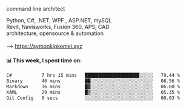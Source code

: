 command line architect

Python, C#, .NET, WPF , ASP.NET, mySQL <br>
Revit, Navisworks, Fusion 360, APS, CAD <br>
architecture, opensource & automation<br>
<br>
--> https://symonkipkemei.xyz

#### 📊 This week, I spent time on:
<!--START_SECTION:waka-->

```txt
C#           7 hrs 15 mins   ████████████████████░░░░░   79.44 %
Binary       46 mins         ██░░░░░░░░░░░░░░░░░░░░░░░   08.56 %
Markdown     36 mins         █▓░░░░░░░░░░░░░░░░░░░░░░░   06.60 %
XAML         29 mins         █▒░░░░░░░░░░░░░░░░░░░░░░░   05.35 %
Git Config   0 secs          ░░░░░░░░░░░░░░░░░░░░░░░░░   00.03 %
```

<!--END_SECTION:waka-->
